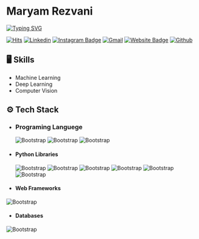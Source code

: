 # Maryam Rezvani

[![Typing SVG](https://readme-typing-svg.demolab.com?font=Fira+Code&duration=3500&pause=300&width=435&lines=Hi%F0%9F%91%8B%F0%9F%8F%BB%2C+I'm+Maryam+Rezvani;%E2%9D%A4Welcome+%26+Enjoy%E2%9D%A4)](https://git.io/typing-svg)

[![Hits](https://hits.seeyoufarm.com/api/count/incr/badge.svg?url=https%3A%2F%2Fgithub.com%2FMaryamRezvani&count_bg=%2379C83D&title_bg=%23555555&icon=apachespark.svg&icon_color=%23E7E7E7&title=Profile+Views&edge_flat=false)](https://hits.seeyoufarm.com)
[![Linkedin](https://img.shields.io/badge/-LinkedIn-blue?style=flat&logo=Linkedin&logoColor=white)](https://www.linkedin.com/in/MaryamRezvani/)
[![Instagram Badge](https://img.shields.io/badge/-Instagram-purple?logo=instagram&logoColor=white&link=https://instagram.com/maryam_rezvani81/)](https://instagram.com/maryam_rezvani81/)
[![Gmail](https://img.shields.io/badge/-Gmail-c14438?style=flat&logo=Gmail&logoColor=white)](mailto:maryamrezvani.stu@gmail.com)
[![Website Badge](https://img.shields.io/badge/-maryamrezvani.ir-c14438?style=flat&logo=Google-Chrome&logoColor=white&link=https://maryamrezvani.ir)](https://maryamrezvani.ir)
[![Github](https://img.shields.io/github/followers/MaryaRezvani?label=Follow&style=social)](https://github.com/MaryaRezvani)

## 🖥 Skills

- Machine Learning
- Deep Learning
- Computer Vision

## ⚙️ Tech Stack

- ### Programing Languege

  ![Bootstrap](https://img.shields.io/badge/-Python-05122A?style=flat-square&logo=Python&color=353535) ![Bootstrap](https://img.shields.io/badge/-C-05122A?style=flat-square&logo=C&color=353535) ![Bootstrap](https://img.shields.io/badge/-C++-05122A?style=flat-square&logo=cplusplus&color=353535)

- #### Python Libraries

  ![Bootstrap](https://img.shields.io/badge/-TensorFlow-05122A?style=flat-square&logo=TensorFlow&color=353535) ![Bootstrap](https://img.shields.io/badge/-PyTorch-05122A?style=flat-square&logo=PyTorch&color=353535) ![Bootstrap](https://img.shields.io/badge/-Scikit%20Learn-05122A?style=flat-square&logo=Scikit-Learn&color=353535) ![Bootstrap](https://img.shields.io/badge/-Pandas-05122A?style=flat-square&logo=Pandas&color=353535) ![Bootstrap](https://img.shields.io/badge/-Numpy-05122A?style=flat-square&logo=Numpy&color=353535) ![Bootstrap](https://img.shields.io/badge/-Matplotlib-05122A?style=flat-square&logo=Matplotlib&color=353535)

- #### Web Frameworks

 ![Bootstrap](https://img.shields.io/badge/-Django-05122A?style=flat-square&logo=Django&color=353535)

- #### Databases

![Bootstrap](https://img.shields.io/badge/-MySQL-05122A?style=flat-square&logo=MySQL&color=353535)

<!---
MaryaRezvani/MaryaRezvani is a ✨ special ✨ repository because its `README.md` (this file) appears on your GitHub profile.
You can click the Preview link to take a look at your changes.
--->
